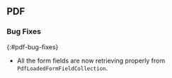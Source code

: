 ## PDF

### Bug Fixes
{:#pdf-bug-fixes} 

*	All the form fields are now retrieving properly from `PdfLoadedFormFieldCollection`.
